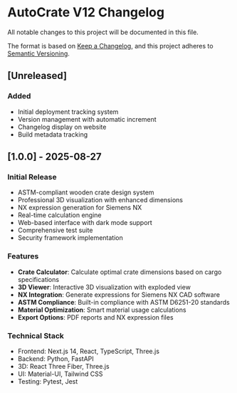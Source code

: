 # AutoCrate V12 Changelog

All notable changes to this project will be documented in this file.

The format is based on [Keep a Changelog](https://keepachangelog.com/en/1.0.0/),
and this project adheres to [Semantic Versioning](https://semver.org/spec/v2.0.0.html).

## [Unreleased]

### Added
- Initial deployment tracking system
- Version management with automatic increment
- Changelog display on website
- Build metadata tracking

## [1.0.0] - 2025-08-27

### Initial Release
- ASTM-compliant wooden crate design system
- Professional 3D visualization with enhanced dimensions
- NX expression generation for Siemens NX
- Real-time calculation engine
- Web-based interface with dark mode support
- Comprehensive test suite
- Security framework implementation

### Features
- **Crate Calculator**: Calculate optimal crate dimensions based on cargo specifications
- **3D Viewer**: Interactive 3D visualization with exploded view
- **NX Integration**: Generate expressions for Siemens NX CAD software
- **ASTM Compliance**: Built-in compliance with ASTM D6251-20 standards
- **Material Optimization**: Smart material usage calculations
- **Export Options**: PDF reports and NX expression files

### Technical Stack
- Frontend: Next.js 14, React, TypeScript, Three.js
- Backend: Python, FastAPI
- 3D: React Three Fiber, Three.js
- UI: Material-UI, Tailwind CSS
- Testing: Pytest, Jest